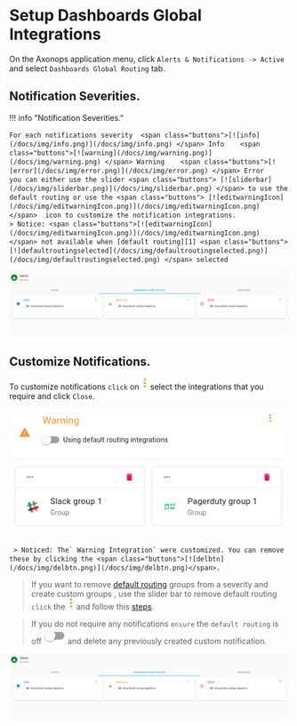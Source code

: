 # Setup Dashboards Global Integrations



On the Axonops application menu, click `Alerts & Notifications -> Active` and select `Dashboards Global Routing` tab.

## Notification Severities.

!!! info "Notification Severities."

    For each notifications severity  <span class="buttons">[![info](/docs/img/info.png)](/docs/img/info.png) </span> Info    <span class="buttons">[![warning](/docs/img/warning.png)](/docs/img/warning.png) </span> Warning    <span class="buttons">[![error](/docs/img/error.png)](/docs/img/error.png) </span> Error
    you can either use the slider <span class="buttons"> [![sliderbar](/docs/img/sliderbar.png)](/docs/img/sliderbar.png) </span> to use the default routing or use the <span class="buttons"> [![editwarningIcon](/docs/img/editwarningIcon.png)](/docs/img/editwarningIcon.png) </span>  icon to customize the notification integrations.
    > Notice: <span class="buttons">[![editwarningIcon](/docs/img/editwarningIcon.png)](/docs/img/editwarningIcon.png) </span> not available when [default routing][1] <span class="buttons">[![defaultroutingselected](/docs/img/defaultroutingselected.png)](/docs/img/defaultroutingselected.png) </span> selected


[1]: /docs/how-to/default-routing/

 

[![globaldashboardroutings](/docs/img/globaldashboardroutings.png)](/docs/img/globaldashboardroutings.png)


## Customize Notifications.

To customize notifications `click` on <span class="buttons">[![editwarningIcon](/docs/img/editwarningIcon.png)](/docs/img/editwarningIcon.png)</span> select the integrations that you require and click `Close`.

 

[![customizednotifications](/docs/img/customizednotifications.png)](/docs/img/customizednotifications.png)

     > Noticed: The` Warning Integration` were customized. You can remove these by clicking the <span class="buttons">[![delbtn](/docs/img/delbtn.png)](/docs/img/delbtn.png)</span>.


> If you want to remove [default routing][1] groups from a severity and create custom groups , use the slider bar to remove default routing `click` the <span class="buttons">[![editwarningIcon](/docs/img/editwarningIcon.png)](/docs/img/editwarningIcon.png) </span> and follow this [steps][2]

> If you do not require any notifications `ensure` the `default routing` is off <span class="buttons">[![sliderbar](/docs/img/sliderbar.png)](/docs/img/sliderbar.png)</span> and delete any previously created custom notification.

[2]: #notification-severities

 

[![globaldashboardroutings](/docs/img/globaldashboardroutings.png)](/docs/img/globaldashboardroutings.png)

